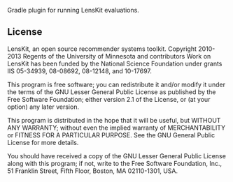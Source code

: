 Gradle plugin for running LensKit evaluations.

## License

LensKit, an open source recommender systems toolkit.
Copyright 2010-2013 Regents of the University of Minnesota and contributors
Work on LensKit has been funded by the National Science Foundation under
grants IIS 05-34939, 08-08692, 08-12148, and 10-17697.

This program is free software; you can redistribute it and/or modify
it under the terms of the GNU Lesser General Public License as
published by the Free Software Foundation; either version 2.1 of the
License, or (at your option) any later version.

This program is distributed in the hope that it will be useful, but WITHOUT
ANY WARRANTY; without even the implied warranty of MERCHANTABILITY or FITNESS
FOR A PARTICULAR PURPOSE. See the GNU General Public License for more
details.

You should have received a copy of the GNU Lesser General Public License along
with this program; if not, write to the Free Software Foundation, Inc., 51
Franklin Street, Fifth Floor, Boston, MA 02110-1301, USA.

